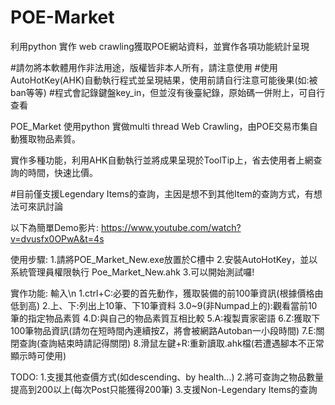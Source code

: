 # POE-Market
利用python 實作 web crawling獲取POE網站資料，並實作各項功能統計呈現

#請勿將本軟體用作非法用途，版權皆非本人所有，請注意使用
#使用AutoHotKey(AHK)自動執行程式並呈現結果，使用前請自行注意可能後果(如:被ban等等)
#程式會記錄鍵盤key_in，但並沒有後臺紀錄，原始碼一併附上，可自行查看


POE_Market 使用python 實做multi thread Web Crawling，由POE交易市集自動獲取物品素質。

實作多種功能，利用AHK自動執行並將成果呈現於ToolTip上，省去使用者上網查詢的時間，快速比價。

#目前僅支援Legendary Items的查詢，主因是想不到其他Item的查詢方式，有想法可來訊討論

以下為簡單Demo影片:
https://www.youtube.com/watch?v=dvusfx0OPwA&t=4s

使用步驟:
1.請將POE_Market_New.exe放置於C槽中
2.安裝AutoHotKey，並以系統管理員權限執行 Poe_Market_New.ahk
3.可以開始測試囉!

實作功能:
輸入\n
1.ctrl+C:必要的首先動作，獲取裝備的前100筆資訊(根據價格由低到高)
2.上、下:列出上10筆、下10筆資料
3.0~9(非Numpad上的):觀看當前10筆的指定物品素質
4.D:與自己的物品素質互相比較
5.A:複製賣家密語
6.Z:獲取下100筆物品資訊(請勿在短時間內連續按Z，將會被網路Autoban一小段時間)
7.E:關閉查詢(查詢結束時請記得關閉)
8.滑鼠左鍵+R:重新讀取.ahk檔(若遭遇腳本不正常顯示時可使用)

TODO:
1.支援其他查價方式(如descending、by health...)
2.將可查詢之物品數量提高到200以上(每次Post只能獲得200筆)
3.支援Non-Legendary Items的查詢



